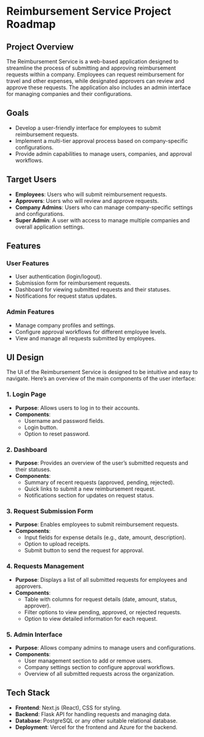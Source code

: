 # Reimbursement Service Project Roadmap

## Project Overview
The Reimbursement Service is a web-based application designed to streamline the process of submitting and approving reimbursement requests within a company. Employees can request reimbursement for travel and other expenses, while designated approvers can review and approve these requests. The application also includes an admin interface for managing companies and their configurations.

## Goals
- Develop a user-friendly interface for employees to submit reimbursement requests.
- Implement a multi-tier approval process based on company-specific configurations.
- Provide admin capabilities to manage users, companies, and approval workflows.

## Target Users
- **Employees**: Users who will submit reimbursement requests.
- **Approvers**: Users who will review and approve requests.
- **Company Admins**: Users who can manage company-specific settings and configurations.
- **Super Admin**: A user with access to manage multiple companies and overall application settings.

## Features
### User Features
- User authentication (login/logout).
- Submission form for reimbursement requests.
- Dashboard for viewing submitted requests and their statuses.
- Notifications for request status updates.

### Admin Features
- Manage company profiles and settings.
- Configure approval workflows for different employee levels.
- View and manage all requests submitted by employees.

## UI Design
The UI of the Reimbursement Service is designed to be intuitive and easy to navigate. Here’s an overview of the main components of the user interface:

### 1. Login Page
- **Purpose**: Allows users to log in to their accounts.
- **Components**:
  - Username and password fields.
  - Login button.
  - Option to reset password.

### 2. Dashboard
- **Purpose**: Provides an overview of the user’s submitted requests and their statuses.
- **Components**:
  - Summary of recent requests (approved, pending, rejected).
  - Quick links to submit a new reimbursement request.
  - Notifications section for updates on request status.

### 3. Request Submission Form
- **Purpose**: Enables employees to submit reimbursement requests.
- **Components**:
  - Input fields for expense details (e.g., date, amount, description).
  - Option to upload receipts.
  - Submit button to send the request for approval.

### 4. Requests Management
- **Purpose**: Displays a list of all submitted requests for employees and approvers.
- **Components**:
  - Table with columns for request details (date, amount, status, approver).
  - Filter options to view pending, approved, or rejected requests.
  - Option to view detailed information for each request.

### 5. Admin Interface
- **Purpose**: Allows company admins to manage users and configurations.
- **Components**:
  - User management section to add or remove users.
  - Company settings section to configure approval workflows.
  - Overview of all submitted requests across the organization.

## Tech Stack
- **Frontend**: Next.js (React), CSS for styling.
- **Backend**: Flask API for handling requests and managing data.
- **Database**: PostgreSQL or any other suitable relational database.
- **Deployment**: Vercel for the frontend and Azure for the backend.
